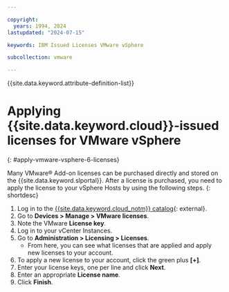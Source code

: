 ```yaml
---

copyright:
  years: 1994, 2024
lastupdated: "2024-07-15"

keywords: IBM Issued Licenses VMware vSphere

subcollection: vmware

---
```


{{site.data.keyword.attribute-definition-list}}

# Applying {{site.data.keyword.cloud}}-issued licenses for VMware vSphere
{: #apply-vmware-vsphere-6-licenses}

Many VMware&reg; Add-on licenses can be purchased directly and stored on the {{site.data.keyword.slportal}}. After a license is purchased, you need to apply the license to your vSphere Hosts by using the following steps.
{: shortdesc}

1. Log in to the [{{site.data.keyword.cloud_notm}} catalog](https://cloud.ibm.com/catalog/){: external}.
1. Go to **Devices > Manage > VMware licenses**.
1. Note the VMware **License key**.
1. Log in to your vCenter Instances.
1. Go to **Administration > Licensing > Licenses**.
   * From here, you can see what licenses that are applied and apply new licenses to your account.
1. To apply a new license to your account, click the green plus **[+]**.
1. Enter your license keys, one per line and click **Next**.
1. Enter an appropriate **License name**.
1. Click **Finish**.

